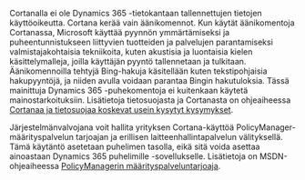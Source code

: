 Cortanalla ei ole Dynamics 365 -tietokantaan tallennettujen tietojen käyttöoikeutta. Cortana kerää vain äänikomennot. Kun käytät äänikomentoja Cortanassa, Microsoft käyttää pyynnön ymmärtämiseksi ja puheentunnistukseen liittyvien tuotteiden ja palvelujen parantamiseksi valmistajakohtaisia tekniikoita, kuten akustisia ja luontaisia kielen käsittelymalleja, joilla käyttäjän pyyntö tallennetaan ja tulkitaan. Äänikomennoilla tehtyjä Bing-hakuja käsitellään kuten tekstipohjaisia hakupyyntöjä, ja niiden avulla voidaan parantaa Bingin hakutuloksia. Tässä mainittuja Dynamics 365 -puhekomentoja ei kuitenkaan käytetä mainostarkoituksiin. Lisätietoja tietosuojasta ja Cortanasta on ohjeaiheessa [Cortanaa ja tietosuojaa koskevat usein kysytyt kysymykset](http://www.windowsphone.com/en-us/how-to/wp8/cortana/cortana-and-my-privacy-faq).  
  
 Järjestelmänvalvojana voit hallita yrityksen Cortana-käyttöä PolicyManager-määrityspalvelun tarjoajan ja erillisen laitteenhallintapalvelun välityksellä. Tämä käytäntö asetetaan puhelimen tasolla, eikä sitä voida asettaa ainoastaan Dynamics 365 puhelimille -sovellukselle. Lisätietoja on MSDN-ohjeaiheessa [PolicyManagerin määrityspalveluntarjoaja](https://msdn.microsoft.com/library/dn499739.aspx).